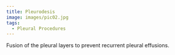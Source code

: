 ```yaml
---
title: Pleurodesis
image: images/pic02.jpg
tags:
  - Pleural Procedures
---
```

Fusion of the pleural layers to prevent recurrent pleural effusions.